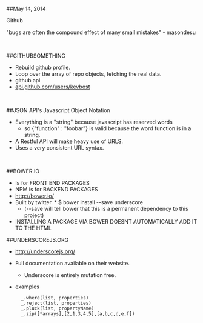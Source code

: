 ##May 14, 2014

Github

"bugs are often the compound effect of many small mistakes" - masondesu

<br>

##GITHUBSOMETHING

* Rebuild github profile.
* Loop over the array of repo objects, fetching the real data.
* github api
* <a href="api.github.com/users/kevbost">api.github.com/users/kevbost</a>

<br>

##JSON API's
Javascript Object Notation

* Everything is a "string" because javascript has reserved words
	* so {"function" : "foobar"} is valid because the word function is in a string.
* A Restful API will make heavy use of URLS.
* Uses a very consistent URL syntax.

<br>

##BOWER.IO
* Is for FRONT END PACKAGES
* NPM is for BACKEND PACKAGES
* <http://bower.io/>
* Built by twitter.
		* $ bower install --save underscore 
	* (--save will tell bower that this is a permanent dependency to this project)
* INSTALLING A PACKAGE VIA BOWER DOESNT AUTOMATICALLY ADD IT TO THE HTML
	

##UNDERSCOREJS.ORG

* <http://underscorejs.org/>
* Full documentation available on their website.
	* Underscore is entirely mutation free.
* examples
	
		_.where(list, properties)
		_.reject(list, properties)
		_.pluck(list, propertyName)
		_.zip([*arrays],[2,1,3,4,5],[a,b,c,d,e,f])
		
 